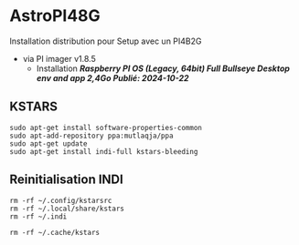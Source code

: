 # AstroPI48G
Installation distribution pour Setup avec un PI4B2G

+ via PI imager v1.8.5
  + Installation ***Raspberry PI OS (Legacy, 64bit) Full Bullseye Desktop env and app 2,4Go Publié: 2024-10-22***

## KSTARS
```
sudo apt-get install software-properties-common
sudo apt-add-repository ppa:mutlaqja/ppa
sudo apt-get update
sudo apt-get install indi-full kstars-bleeding
```

## Reinitialisation INDI
```
rm -rf ~/.config/kstarsrc
rm -rf ~/.local/share/kstars
rm -rf ~/.indi

rm -rf ~/.cache/kstars
```

